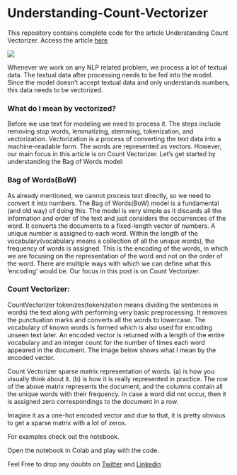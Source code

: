 # Understanding-Count-Vectorizer

This repository contains complete code for the article Understanding Count Vectorizer. Access the article [here](https://medium.com/@yashika51/understanding-count-vectorizer-5dd71530c1b)

![](https://unsplash.com/photos/BVyNlchWqzs)

Whenever we work on any NLP related problem, we process a lot of textual data. The textual data after processing needs to be fed into the model.
Since the model doesn’t accept textual data and only understands numbers, this data needs to be vectorized.

### What do I mean by vectorized?

Before we use text for modeling we need to process it. The steps include removing stop words, lemmatizing, stemming, tokenization, and vectorization. Vectorization is a process of converting the text data into a machine-readable form. The words are represented as vectors.
However, our main focus in this article is on Count Vectorizer. Let’s get started by understanding the Bag of Words model:

### Bag of Words(BoW)

As already mentioned, we cannot process text directly, so we need to convert it into numbers. The Bag of Words(BoW) model is a fundamental (and old way) of doing this.
The model is very simple as it discards all the information and order of the text and just considers the occurrences of the word. It converts the documents to a fixed-length vector of numbers.
A unique number is assigned to each word. Within the length of the vocabulary(vocabulary means a collection of all the unique words), the frequency of words is assigned. This is the encoding of the words, in which we are focusing on the representation of the word and not on the order of the word.
There are multiple ways with which we can define what this ‘encoding’ would be. Our focus in this post is on Count Vectorizer.

### Count Vectorizer:

CountVectorizer tokenizes(tokenization means dividing the sentences in words) the text along with performing very basic preprocessing. It removes the punctuation marks and converts all the words to lowercase.
The vocabulary of known words is formed which is also used for encoding unseen text later.
An encoded vector is returned with a length of the entire vocabulary and an integer count for the number of times each word appeared in the document. The image below shows what I mean by the encoded vector.

Count Vectorizer sparse matrix representation of words. (a) is how you visually think about it. (b) is how it is really represented in practice.
The row of the above matrix represents the document, and the columns contain all the unique words with their frequency. In case a word did not occur, then it is assigned zero correspondings to the document in a row.

Imagine it as a one-hot encoded vector and due to that, it is pretty obvious to get a sparse matrix with a lot of zeros.

For examples check out the notebook.

Open the notebook in Colab and play with the code.

Feel Free to drop any doubts on [Twitter](https://twitter.com/yashika51) and [Linkedin](https://www.linkedin.com/in/yashikasharma5174/)

